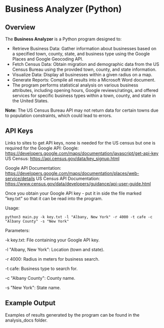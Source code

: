 # Business Analyzer (Python)

## Overview

The **Business Analyzer** is a Python program designed to:

- Retrieve Business Data: Gather information about businesses based on a specified town, county, state, and business type using the Google Places and Google Geocoding API.
- Fetch Census Data: Obtain migration and demographic data from the US Census Bureau using the provided town, county, and state information.
- Visualize Data: Display all businesses within a given radius on a map.
- Generate Reports: Compile all results into a Microsoft Word document.
- The program performs statistical analysis on various business attributes, including opening hours, Google reviews/ratings, and offered services for specific business types within a town, county, and state in the United States.

**Note:** The US Census Bureau API may not return data for certain towns due to population constraints, which could lead to errors.

## API Keys

Links to sites to get API keys, none is needed for the US census but one is required for the Google API:
Google: https://developers.google.com/maps/documentation/javascript/get-api-key
US Census: https://api.census.gov/data/key_signup.html

Google API Documentation: https://developers.google.com/maps/documentation/places/web-service/details
US Census API Documentation: https://www.census.gov/data/developers/guidance/api-user-guide.html

Once you obtain your Google API key - put it in side the file marked "key.txt" so that it can be read into the program.

Usage:
```
python3 main.py -k key.txt -l "Albany, New York" -r 4000 -t cafe -c "Albany County" -s "New York"
```

Parameters:

-k key.txt: File containing your Google API key.

-l "Albany, New York": Location (town and state).

-r 4000: Radius in meters for business search.

-t cafe: Business type to search for.

-c "Albany County": County name.

-s "New York": State name.

## Example Output

Examples of results generated by the program can be found in the analysis_docs folder.
